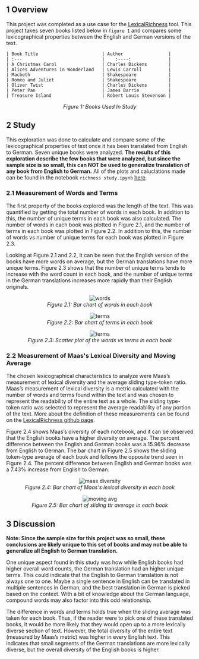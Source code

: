 ## 1 Overview
This project was completed as a use case for the [LexicalRichness](https://github.com/LSYS/LexicalRichness) tool. This project takes seven books listed below in `figure 1` and compares some lexicographical properties between the English and German versions of the text. 

    | Book Title                        | Author                 | 
    | :---                              |    :----:              | 
    | A Christmas Carol                 | Charles Dickens        | 
    | Alices Adventures in Wonderland   | Lewis Carroll          | 
    | Macbeth                           | Shakespeare            |
    | Romeo and Juliet                  | Shakespeare            |
    | Oliver Twist                      | Charles Dickens        |
    | Peter Pan                         | James Barrie           |
    | Treasure Island                   | Robert Louis Stevenson |
<p align=center>
    <em> Figure 1: Books Used In Study </em>
</p>

## 2 Study

This exploration was done to calculate and compare some of the lexicographical properties of text once it has been translated from English to German. Seven unique books were analyzed. <b>The results of this exploration describe the few books that were analyzed, but since the sample size is so small, this can NOT be used to generalize translation of any book from English to German.</b> All of the plots and caluclations made can be found in the notebook `richness study.ipynb` [here](https://github.com/g-hurst/Comparing-Properties-of-German-and-English-Books/blob/main/richness%20study.ipynb). 

### 2.1 Measurement of Words and Terms

The first property of the books explored was the length of the text. This was quantified by getting the total number of words in each book. In addition to this, the number of unique terms in each book was also calculated. The number of words in each book was plotted in Figure 2.1, and the number of terms in each book was plotted in Figure 2.2. In addition to this, the number of words vs number of unique terms for each book was plotted in Figure 2.3. <br>

Looking at Figure 2.1 and 2.2, it can be seen that the English version of the books have more words on average, but the German translations have more unique terms. Figure 2.3 shows that the number of unique terms tends to increase with the word count in each book, and the number of unique terms in the German translations increases more rapidly than their English originals. 

<p align=center>
    <img alt="words" src="https://github.com/g-hurst/Comparing-Properties-of-German-and-English-Books/blob/main/figures/words.png">
    <br>
    <em>Figure 2.1: Bar chart of words in each book</em>
</p>

<p align=center>
    <img alt="terms" src="https://github.com/g-hurst/Comparing-Properties-of-German-and-English-Books/blob/main/figures/terms.png">
    <br>
    <em>Figure 2.2: Bar chart of terms in each book</em>
</p>

<p align=center>
    <img alt="terms" src="https://github.com/g-hurst/Comparing-Properties-of-German-and-English-Books/blob/main/figures/words%20vs%20terms%20scatter.png">
    <br>
    <em>Figure 2.3: Scatter plot of the words vs terms in each book</em>
</p>

### 2.2 Measurement of Maas's Lexical Diversity and Moving Average 

The chosen lexicographical characteristics to analyze were Maas’s measurement of lexical diversity and the average sliding type-token ratio. Maas’s measurement of lexical diversity is a metric calculated with the number of words and terms found within the text and was chosen to represent the readability of the entire text as a whole. The sliding type-token ratio was selected to represent the average readability of any portion of the text. More about the definition of these measurements can be found on the [LexicalRichness github page](https://github.com/LSYS/LexicalRichness). <br>

Figure 2.4 shows Maas’s diversity of each notebook, and it can be observed that the English books have a higher diversity on average. The percent difference between the English and German books was a 15.96% decrease from English to German. The bar chart in Figure 2.5 shows the sliding token-type average of each book and follows the opposite trend seen in Figure 2.4. The percent difference between English and German books was a 7.43% increase from English to German. 

<p align=center>
    <img alt="maas diversity" src="https://github.com/g-hurst/Comparing-Properties-of-German-and-English-Books/blob/main/figures/maas%20diversity.png">
    <br>
    <em>Figure 2.4: Bar chart of Maas's lexical diversity in each book</em>
</p>

<p align=center>
    <img alt="moving avg" src="https://github.com/g-hurst/Comparing-Properties-of-German-and-English-Books/blob/main/figures/moving%20avg.png">
    <br>
    <em>Figure 2.5: Bar chart of sliding ttr average in each book</em>
</p>

## 3 Discussion
<b> Note: Since the sample size for this project was so small, these conclusions are likely unique to this set of books and may not be able to generalize all English to German translation. </b> <br>

One unique aspect found in this study was how while English books had higher overall word counts, the German translation had an higher unique terms. This could indicate that the English to German translation is not always one to one. Maybe a single sentence in English can be translated in multiple sentences in German, and the best translation in German is picked based on the context. With a bit of knowledge about the German language, compound words may also factor into this odd relationship. <br>

The difference in words and terms holds true when the sliding average was taken for each book. Thus, if the reader were to pick one of these translated books, it would be more likely that they would open up to a more lexically diverse section of text. However, the total diversity of the entire text (measured by Maas’s metric) was higher in every English text. This indicates that small segments of the German translations are more lexically diverse, but the overall diversity of the English books is higher. 
